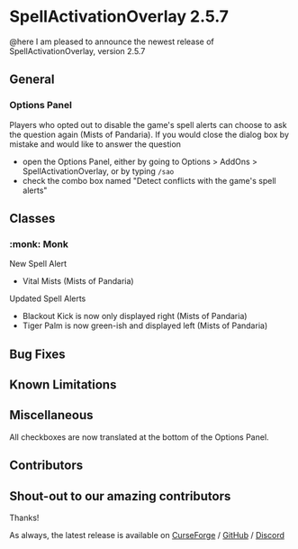 # SpellActivationOverlay 2.5.7
@here I am pleased to announce the newest release of SpellActivationOverlay, version 2.5.7
## General
### Options Panel
Players who opted out to disable the game's spell alerts can choose to ask the question again (Mists of Pandaria). If you would close the dialog box by mistake and would like to answer the question
- open the Options Panel, either by going to Options > AddOns > SpellActivationOverlay, or by typing `/sao`
- check the combo box named "Detect conflicts with the game's spell alerts"
## Classes
### :monk:  Monk
New Spell Alert
- Vital Mists (Mists of Pandaria)

Updated Spell Alerts
- Blackout Kick is now only displayed right (Mists of Pandaria)
- Tiger Palm is now green-ish and displayed left (Mists of Pandaria)
## Bug Fixes
## Known Limitations
## Miscellaneous
All checkboxes are now translated at the bottom of the Options Panel.
## Contributors
Shout-out to our amazing contributors
- 
Thanks!

As always, the latest release is available on [CurseForge](https://www.curseforge.com/wow/addons/spellactivationoverlay) / [GitHub](https://github.com/ennvina/spellactivationoverlay/releases/latest) / [Discord](https://discord.com/channels/1013194771969355858/1379111832207228938)